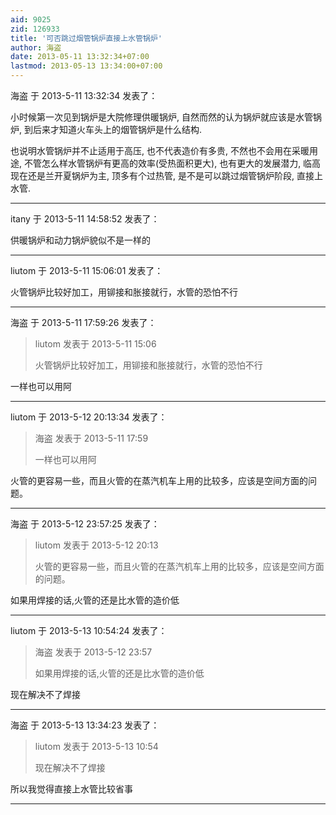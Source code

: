 ```yaml
---
aid: 9025
zid: 126933
title: '可否跳过烟管锅炉直接上水管锅炉'
author: 海盗
date: 2013-05-11 13:32:34+07:00
lastmod: 2013-05-13 13:34:00+07:00
---
```


海盗 于 2013-5-11 13:32:34 发表了：

小时候第一次见到锅炉是大院修理供暖锅炉, 自然而然的认为锅炉就应该是水管锅炉, 到后来才知道火车头上的烟管锅炉是什么结构. 

也说明水管锅炉并不止适用于高压, 也不代表造价有多贵, 不然也不会用在采暖用途, 不管怎么样水管锅炉有更高的效率(受热面积更大), 也有更大的发展潜力, 临高现在还是兰开夏锅炉为主, 顶多有个过热管, 是不是可以跳过烟管锅炉阶段, 直接上水管.

---------

itany 于 2013-5-11 14:58:52 发表了：

供暖锅炉和动力锅炉貌似不是一样的

---------

liutom 于 2013-5-11 15:06:01 发表了：

火管锅炉比较好加工，用铆接和胀接就行，水管的恐怕不行

---------

海盗 于 2013-5-11 17:59:26 发表了：

> liutom 发表于 2013-5-11 15:06
> 
> 火管锅炉比较好加工，用铆接和胀接就行，水管的恐怕不行



一样也可以用阿

---------

liutom 于 2013-5-12 20:13:34 发表了：

> 海盗 发表于 2013-5-11 17:59
> 
> 一样也可以用阿



火管的更容易一些，而且火管的在蒸汽机车上用的比较多，应该是空间方面的问题。

---------

海盗 于 2013-5-12 23:57:25 发表了：

> liutom 发表于 2013-5-12 20:13
> 
> 火管的更容易一些，而且火管的在蒸汽机车上用的比较多，应该是空间方面的问题。



如果用焊接的话,火管的还是比水管的造价低

---------

liutom 于 2013-5-13 10:54:24 发表了：

> 海盗 发表于 2013-5-12 23:57
> 
> 如果用焊接的话,火管的还是比水管的造价低



现在解决不了焊接

---------

海盗 于 2013-5-13 13:34:23 发表了：

> liutom 发表于 2013-5-13 10:54
> 
> 现在解决不了焊接



所以我觉得直接上水管比较省事

---------

